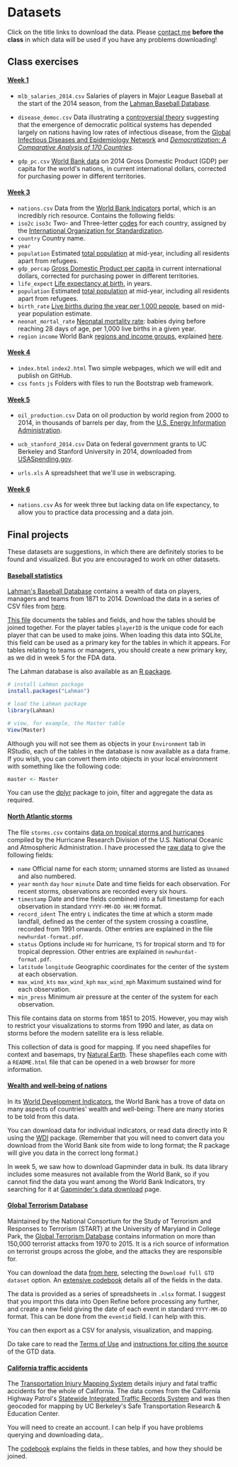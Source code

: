 # Datasets

Click on the title links to download the data. Please [contact me](mailto:peter@peteraldhous.com) **before the class** in which data will be used if you have any problems downloading!

## Class exercises

#### [Week 1](./data/week1.zip)

- `mlb_salaries_2014.csv` Salaries of players in Major League Baseball at the start of the 2014 season, from the [Lahman Baseball Database](http://www.seanlahman.com/baseball-archive/statistics/).

- `disease_democ.csv` Data illustrating a [controversial theory](http://www.newscientist.com/article/mg21028133.300-genes-germs-and-the-origins-of-politics.html) suggesting that the emergence of democratic political systems has depended largely on nations having low rates of infectious disease, from the [Global Infectious Diseases and Epidemiology Network](http://www.gideononline.com/) and *[Democratization: A Comparative Analysis of 170 Countries](http://www.amazon.com/Democratization-Comparative-Analysis-Countries-Routledge/dp/0415318602)*.

- `gdp_pc.csv` [World Bank data](http://data.worldbank.org/indicator/NY.GDP.PCAP.PP.CD) on 2014 Gross Domestic Product (GDP) per capita for the world's nations, in current international dollars, corrected for purchasing power in different territories.

#### [Week 3](./data/week3.zip)

- `nations.csv` Data from the [World Bank Indicators](http://data.worldbank.org/indicator/all) portal, which is an incredibly rich resource. Contains the following fields:
 -  `iso2c` `iso3c` Two- and Three-letter [codes](http://www.nationsonline.org/oneworld/country_code_list.htm) for each country, assigned by the [International Organization for Standardization](http://www.iso.org/iso/home/store/catalogue_tc/catalogue_detail.htm?csnumber=63545).
 - `country` Country name.
 - `year`
 - `population` Estimated [total population](http://data.worldbank.org/indicator/SP.POP.TOTL) at mid-year, including all residents apart from refugees.
 - `gdp_percap` [Gross Domestic Product per capita](http://data.worldbank.org/indicator/NY.GDP.PCAP.PP.CD) in current international dollars, corrected for purchasing power in different territories.
 - `life_expect` [Life expectancy at birth](http://data.worldbank.org/indicator/SP.DYN.LE00.IN), in years.
 - `population` Estimated [total population](http://data.worldbank.org/indicator/SP.POP.TOTL) at mid-year, including all residents apart from refugees.
 - `birth_rate` [Live births during the year per 1,000 people](http://data.worldbank.org/indicator/SP.DYN.CBRT.IN), based on mid-year population estimate.
 - `neonat_mortal_rate` [Neonatal mortality rate](http://data.worldbank.org/indicator/SH.DYN.NMRT): babies dying before reaching 28 days of age, per 1,000 live births in a given year.
 - `region` `income` World Bank [regions and income groups](http://siteresources.worldbank.org/DATASTATISTICS/Resources/CLASS.XLS), explained [here](http://data.worldbank.org/about/country-and-lending-groups).

#### [Week 4](./data/week4.zip)

- `index.html` `index2.html` Two simple webpages, which we will edit and publish on GitHub.
- `css` `fonts` `js` Folders with files to run the Bootstrap web framework.

#### [Week 5](./data/week5.zip)

- `oil_production.csv` Data on oil production by world region from 2000 to 2014, in thousands of barrels per day, from the [U.S. Energy Information Administration](http://www.eia.gov/cfapps/ipdbproject/iedindex3.cfm?tid=5&pid=53&aid=1&cid=regions,&syid=2000&eyid=2014&unit=TBPD).

- `ucb_stanford_2014.csv` Data on federal government grants to UC Berkeley and Stanford University in 2014, downloaded from [USASpending.gov](https://www.usaspending.gov/Pages/Default.aspx).

- `urls.xls` A spreadsheet that we'll use in webscraping.


#### [Week 6](./data/week6.zip)

- `nations.csv` As for week three but lacking data on life expectancy, to allow you to practice data processing and a data join.



## Final projects

These datasets are suggestions, in which there are definitely stories to be found and visualized. But you are encouraged to work on other datasets.

#### [Baseball statistics](http://www.seanlahman.com/baseball-archive/statistics/?wpmp_switcher=mobile)

[Lahman's Baseball Database](http://www.seanlahman.com/baseball-archive/statistics/?wpmp_switcher=mobile) contains a wealth of data on players, managers and teams from 1871 to 2014. Download the data in a series of CSV files from [here](http://seanlahman.com/files/database/baseballdatabank-master_2016-03-02.zip).

[This file](http://seanlahman.com/files/database/readme2014.txt) documents the tables and fields, and how the tables should be joined together. For the player tables ```playerID``` is the unique code for each player that can be used to make joins. When loading this data into SQLite, this field can be used as a primary key for the tables in which it appears. For tables relating to teams or managers, you should create a new primary key, as we did in week 5 for the FDA data.

The Lahman database is also available as an [R package](https://cran.r-project.org/web/packages/Lahman/Lahman.pdf).

```R
# install Lahman package
install.packages("Lahman")

# load the Lahman package
library(Lahman)

# view, for example, the Master table
View(Master)
```

Although you will not see them as objects in your `Environment` tab in RStudio, each of the tables in the database is now available as a data frame. If you wish, you can convert them into objects in your local environment with something like the following code:

```R
master <- Master
```
You can use the [dplyr](https://cran.r-project.org/web/packages/dplyr/dplyr.pdf) package to join, filter and aggregate the data as required.

#### [North Atlantic storms](./data/storms.zip)

The file `storms.csv` contains [data on tropical storms and hurricanes](http://www.aoml.noaa.gov/hrd/hurdat/Data_Storm.html) compiled by the Hurricane Research Division of the U.S. National Oceanic and Atmospheric Administration. I have processed the [raw data](http://www.aoml.noaa.gov/hrd/hurdat/hurdat2-1851-2015-070616.txt) to give the following fields:
- `name` Official name for each storm; unnamed storms are listed as `Unnamed` and also numbered.
- `year` `month` `day` `hour` `minute` Date and time fields for each observation. For recent storms, observations are recorded every six hours.
- `timestamp` Date and time fields combined into a full timestamp for each observation in standard `YYYY-MM-DD HH:MM` format.
- `record_ident` The entry `L` indicates the time at which a storm made landfall, defined as the center of the system crossing a coastline, recorded from 1991 onwards. Other entries are explained in the file `newhurdat-format.pdf`.
- `status` Options include `HU` for hurricane, `TS` for tropical storm and `TD` for tropical depression. Other entries are explained in `newhurdat-format.pdf`.
- `latitude` `longitude` Geographic coordinates for the center of the system at each observation.
-  `max_wind_kts` `max_wind_kph` `max_wind_mph` Maximum sustained wind for each observation.
- `min_press` Minimum air pressure at the center of the system for each observation.

This file contains data on storms from 1851 to 2015. However, you may wish to restrict your visualizations to storms from 1990 and later, as data on storms before the modern satellite era is less reliable.

This collection of data is good for mapping. If you need shapefiles for context and basemaps, try [Natural Earth](http://www.naturalearthdata.com/downloads/). These shapefiles each come with a `README.html` file that can be opened in a web browser for more information.


#### [Wealth and well-being of nations](./data/nations.zip)

In its [World Development Indicators](http://data.worldbank.org/indicator/all), the World Bank has a trove of data on many aspects of countries' wealth and well-being: There are many stories to be told from this data.

You can download data for individual indicators, or read data directly into R using the [WDI](https://cran.r-project.org/web/packages/WDI/WDI.pdf) package. (Remember that you will need to convert data you download from the World Bank site from wide to long format; the R package will give you data in the correct long format.)

In week 5, we saw how to download Gapminder data in bulk. Its data library includes some measures not available from the World Bank, so if you cannot find the data you want among the World Bank Indicators, try searching for it at [Gapminder's data download](http://www.gapminder.org/data/) page.


#### [Global Terrorism Database](http://www.start.umd.edu/gtd/)

Maintained by the National Consortium for the Study of Terrorism and Responses to Terrorism (START) at the University of Maryland in College Park, the [Global Terrorism Database](http://www.start.umd.edu/gtd/) contains information on more than 150,000 terrorist attacks from 1970 to 2015. It is a rich source of information on terrorist groups across the globe, and the attacks they are responsible for.

You can download the data [from here](http://www.start.umd.edu/gtd/contact/), selecting the `Download full GTD dataset` option. An [extensive codebook](http://www.start.umd.edu/gtd/downloads/Codebook.pdf) details all of the fields in the data.

The data is provided as a series of spreadsheets in `.xlsx` format. I suggest that you import this data into Open Refine before processing any further, and create a new field giving the date of each event in standard `YYYY-MM-DD` format. This can be done from the `eventid` field. I can help with this.

You can then export as a CSV for analysis, visualization, and mapping.

Do take care to read the [Terms of Use](http://www.start.umd.edu/gtd/terms-of-use/) and [instructions for citing the source](http://www.start.umd.edu/gtd/terms-of-use/CitingGTD.aspx) of the GTD data.


#### [California traffic accidents](http://tims.berkeley.edu/)

The [Transportation Injury Mapping System](http://tims.berkeley.edu/page.php?page=about) details injury and fatal traffic accidents for the whole of California. The data comes from the California Highway Patrol's [Statewide Integrated Traffic Records System](http://iswitrs.chp.ca.gov/Reports/jsp/userLogin.jsp) and was then geocoded for mapping by UC Berkeley's Safe Transportation Research & Education Center.

You will need to create an account. I can help if you have problems querying and downloading data,.

The [codebook](./data/SWITRS_codebook.pdf) explains the fields in these tables, and how they should be joined.

